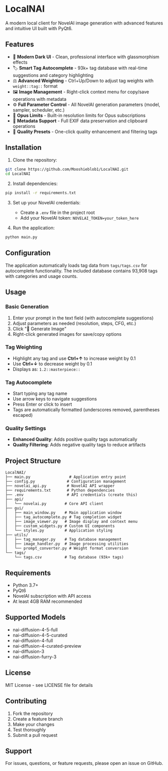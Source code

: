 # LocalNAI

A modern local client for NovelAI image generation with advanced features and intuitive UI built with PyQt6.

## Features

- 🎨 **Modern Dark UI** - Clean, professional interface with glassmorphism effects
- 🏷️ **Smart Tag Autocomplete** - 93k+ tag database with real-time suggestions and category highlighting
- ⚖️ **Advanced Weighting** - Ctrl+Up/Down to adjust tag weights with `weight::tag::` format
- 🖼️ **Image Management** - Right-click context menu for copy/save operations with metadata
- ⚙️ **Full Parameter Control** - All NovelAI generation parameters (model, sampler, scheduler, etc.)
- 🔄 **Opus Limits** - Built-in resolution limits for Opus subscriptions
- 💾 **Metadata Support** - Full EXIF data preservation and clipboard operations
- 🎯 **Quality Presets** - One-click quality enhancement and filtering tags

## Installation

1. Clone the repository:
```bash
git clone https://github.com/Mooshieblob1/LocalNAI.git
cd LocalNAI
```

2. Install dependencies:
```bash
pip install -r requirements.txt
```

3. Set up your NovelAI credentials:
   - Create a `.env` file in the project root
   - Add your NovelAI token: `NOVELAI_TOKEN=your_token_here`

4. Run the application:
```bash
python main.py
```

## Configuration

The application automatically loads tag data from `tags/tags.csv` for autocomplete functionality. The included database contains 93,908 tags with categories and usage counts.

## Usage

### Basic Generation
1. Enter your prompt in the text field (with autocomplete suggestions)
2. Adjust parameters as needed (resolution, steps, CFG, etc.)
3. Click "🚀 Generate Image"
4. Right-click generated images for save/copy options

### Tag Weighting
- Highlight any tag and use **Ctrl+↑** to increase weight by 0.1
- Use **Ctrl+↓** to decrease weight by 0.1
- Displays as: `1.2::masterpiece::`

### Tag Autocomplete
- Start typing any tag name
- Use arrow keys to navigate suggestions
- Press Enter or click to insert
- Tags are automatically formatted (underscores removed, parentheses escaped)

### Quality Settings
- **Enhanced Quality**: Adds positive quality tags automatically
- **Quality Filtering**: Adds negative quality tags to reduce artifacts

## Project Structure

```
LocalNAI/
├── main.py                 # Application entry point
├── config.py              # Configuration management
├── novelai_api.py         # NovelAI API wrapper
├── requirements.txt       # Python dependencies
├── .env                   # API credentials (create this)
├── api/
│   └── novelai.py        # Core API client
├── gui/
│   ├── main_window.py    # Main application window
│   ├── tag_autocomplete.py # Tag completion widget
│   ├── image_viewer.py   # Image display and context menu
│   ├── custom_widgets.py # Custom UI components
│   └── styles.py         # Application styling
├── utils/
│   ├── tag_manager.py    # Tag database management
│   ├── image_handler.py  # Image processing utilities
│   └── prompt_converter.py # Weight format conversion
└── tags/
    └── tags.csv          # Tag database (93k+ tags)
```

## Requirements

- Python 3.7+
- PyQt6
- NovelAI subscription with API access
- At least 4GB RAM recommended

## Supported Models

- nai-diffusion-4-5-full
- nai-diffusion-4-5-curated
- nai-diffusion-4-full
- nai-diffusion-4-curated-preview
- nai-diffusion-3
- nai-diffusion-furry-3

## License

MIT License - see LICENSE file for details

## Contributing

1. Fork the repository
2. Create a feature branch
3. Make your changes
4. Test thoroughly
5. Submit a pull request

## Support

For issues, questions, or feature requests, please open an issue on GitHub.
